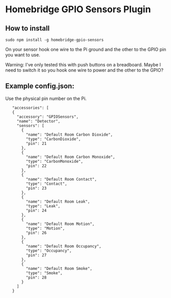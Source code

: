 # Homebridge GPIO Sensors Plugin


## How to install

 ```sudo npm install -g homebridge-gpio-sensors```

On your sensor hook one wire to the Pi ground and the other to the GPIO pin you want to use.

Warning: I've only tested this with push buttons on a breadboard. Maybe I need to switch it so you hook one wire to power and the other to the GPIO?
 

## Example config.json:

Use the physical pin number on the Pi.

 ```
    "accessories": [
    {
      "accessory": "GPIOSensors",
      "name": "Detector",
      "sensors": [
        {
          "name": "Default Room Carbon Dioxide",
          "type": "CarbonDioxide",
          "pin": 21
        },
        {
          "name": "Default Room Carbon Monoxide",
          "type": "CarbonMonoxide",
          "pin": 22
        },
        {
          "name": "Default Room Contact",
          "type": "Contact",
          "pin": 23
        },
        {
          "name": "Default Room Leak",
          "type": "Leak",
          "pin": 24
        },
        {
          "name": "Default Room Motion",
          "type": "Motion",
          "pin": 26
        },
        {
          "name": "Default Room Occupancy",
          "type": "Occupancy",
          "pin": 27
        },
        {
          "name": "Default Room Smoke",
          "type": "Smoke",
          "pin": 28
        }
      ]
    }
``` 